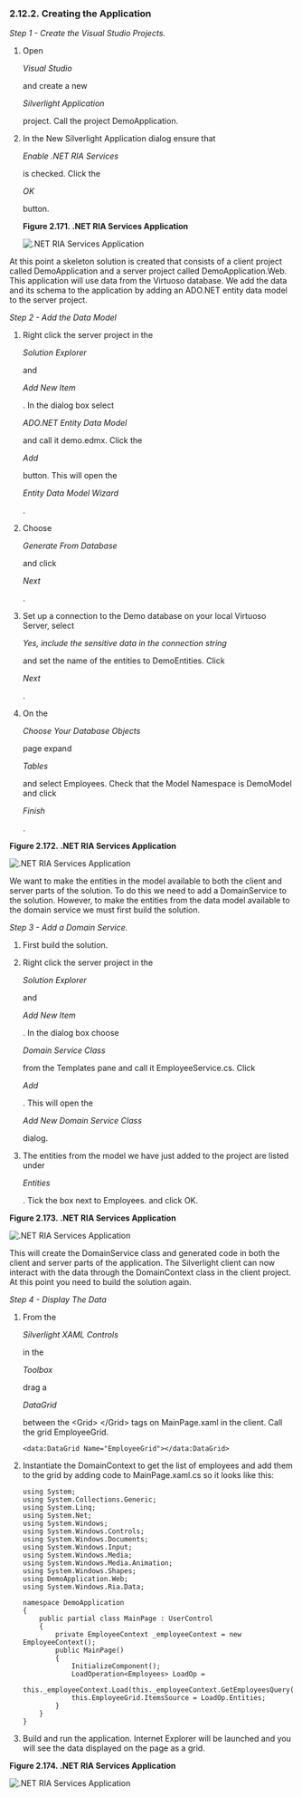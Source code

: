 <div id="installnetriaddcrser" class="section">

<div class="titlepage">

<div>

<div>

### 2.12.2. Creating the Application

</div>

</div>

</div>

<span class="emphasis">*Step 1 - Create the Visual Studio
Projects.*</span>

<div class="orderedlist">

1.  Open

    <span class="emphasis">*Visual Studio*</span>

    and create a new

    <span class="emphasis">*Silverlight Application*</span>

    project. Call the project DemoApplication.

2.  In the New Silverlight Application dialog ensure that

    <span class="emphasis">*Enable .NET RIA Services*</span>

    is checked. Click the

    <span class="emphasis">*OK*</span>

    button.

    <div class="figure-float">

    <div id="ria1" class="figure">

    **Figure 2.171. .NET RIA Services Application**

    <div class="figure-contents">

    <div class="mediaobject">

    ![.NET RIA Services Application](images/ui/ria1.png)

    </div>

    </div>

    </div>

      

    </div>

</div>

At this point a skeleton solution is created that consists of a client
project called DemoApplication and a server project called
DemoApplication.Web. This application will use data from the Virtuoso
database. We add the data and its schema to the application by adding an
ADO.NET entity data model to the server project.

<span class="emphasis">*Step 2 - Add the Data Model*</span>

<div class="orderedlist">

1.  Right click the server project in the

    <span class="emphasis">*Solution Explorer*</span>

    and

    <span class="emphasis">*Add New Item*</span>

    . In the dialog box select

    <span class="emphasis">*ADO.NET Entity Data Model*</span>

    and call it demo.edmx. Click the

    <span class="emphasis">*Add*</span>

    button. This will open the

    <span class="emphasis">*Entity Data Model Wizard*</span>

    .

2.  Choose

    <span class="emphasis">*Generate From Database*</span>

    and click

    <span class="emphasis">*Next*</span>

    .

3.  Set up a connection to the Demo database on your local Virtuoso
    Server, select

    <span class="emphasis">*Yes, include the sensitive data in the
    connection string*</span>

    and set the name of the entities to DemoEntities. Click

    <span class="emphasis">*Next*</span>

    .

4.  On the

    <span class="emphasis">*Choose Your Database Objects*</span>

    page expand

    <span class="emphasis">*Tables*</span>

    and select Employees. Check that the Model Namespace is DemoModel
    and click

    <span class="emphasis">*Finish*</span>

    .

</div>

<div class="figure-float">

<div id="ria2" class="figure">

**Figure 2.172. .NET RIA Services Application**

<div class="figure-contents">

<div class="mediaobject">

![.NET RIA Services Application](images/ui/ria2.png)

</div>

</div>

</div>

  

</div>

We want to make the entities in the model available to both the client
and server parts of the solution. To do this we need to add a
DomainService to the solution. However, to make the entities from the
data model available to the domain service we must first build the
solution.

<span class="emphasis">*Step 3 - Add a Domain Service.*</span>

<div class="orderedlist">

1.  First build the solution.

2.  Right click the server project in the

    <span class="emphasis">*Solution Explorer*</span>

    and

    <span class="emphasis">*Add New Item*</span>

    . In the dialog box choose

    <span class="emphasis">*Domain Service Class*</span>

    from the Templates pane and call it EmployeeService.cs. Click

    <span class="emphasis">*Add*</span>

    . This will open the

    <span class="emphasis">*Add New Domain Service Class*</span>

    dialog.

3.  The entities from the model we have just added to the project are
    listed under

    <span class="emphasis">*Entities*</span>

    . Tick the box next to Employees. and click OK.

</div>

<div class="figure-float">

<div id="ria3" class="figure">

**Figure 2.173. .NET RIA Services Application**

<div class="figure-contents">

<div class="mediaobject">

![.NET RIA Services Application](images/ui/ria3.png)

</div>

</div>

</div>

  

</div>

This will create the DomainService class and generated code in both the
client and server parts of the application. The Silverlight client can
now interact with the data through the DomainContext class in the client
project. At this point you need to build the solution again.

<span class="emphasis">*Step 4 - Display The Data*</span>

<div class="orderedlist">

1.  From the

    <span class="emphasis">*Silverlight XAML Controls*</span>

    in the

    <span class="emphasis">*Toolbox*</span>

    drag a

    <span class="emphasis">*DataGrid*</span>

    between the \<Grid\> \</Grid\> tags on MainPage.xaml in the client.
    Call the grid EmployeeGrid.

    ``` programlisting
    <data:DataGrid Name="EmployeeGrid"></data:DataGrid>
    ```

2.  Instantiate the DomainContext to get the list of employees and add
    them to the grid by adding code to MainPage.xaml.cs so it looks like
    this:

    ``` programlisting
    using System;
    using System.Collections.Generic;
    using System.Linq;
    using System.Net;
    using System.Windows;
    using System.Windows.Controls;
    using System.Windows.Documents;
    using System.Windows.Input;
    using System.Windows.Media;
    using System.Windows.Media.Animation;
    using System.Windows.Shapes;
    using DemoApplication.Web;
    using System.Windows.Ria.Data;

    namespace DemoApplication
    {
        public partial class MainPage : UserControl
        {
            private EmployeeContext _employeeContext = new EmployeeContext();
            public MainPage()
            {
                InitializeComponent();
                LoadOperation<Employees> LoadOp =
                    this._employeeContext.Load(this._employeeContext.GetEmployeesQuery());
                this.EmployeeGrid.ItemsSource = LoadOp.Entities;
            }
        }
    }
    ```

3.  Build and run the application. Internet Explorer will be launched
    and you will see the data displayed on the page as a grid.

</div>

<div class="figure-float">

<div id="ria4" class="figure">

**Figure 2.174. .NET RIA Services Application**

<div class="figure-contents">

<div class="mediaobject">

![.NET RIA Services Application](images/ui/ria4.png)

</div>

</div>

</div>

  

</div>

</div>
